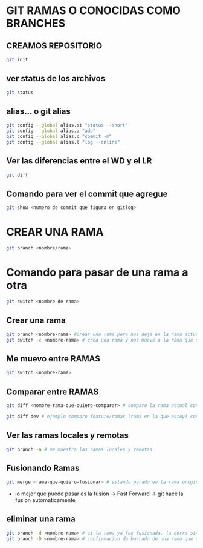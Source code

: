 # GIT RAMAS O CONOCIDAS COMO BRANCHES

## CREAMOS REPOSITORIO

```sh
git init
```

## ver status de los archivos

```sh
git status
```

## alias... o git alias 
```sh
git config --global alias.st "status --short"
git config --global alias.a "add"
git config --global alias.c "commit -m"
git config --global alias.l "log --online"    
```
## Ver las diferencias entre el WD y el LR

```sh
git diff
```

## Comando para ver el commit que agregue

```sh
git show <numero de commit que figura en gitlog>
```

# CREAR UNA RAMA

```sh
git branch <nombre/rama>
```

# Comando para pasar de una rama a otra

```sh
git switch <nombre de rama>
```
## Crear una rama

```sh
git branch <nombre-rama> #crear una rama pero nos deja en la rama actual (main)
git switch -c <nombre-rama> # crea una rama y nos mueve a la rama que se creo
```

## Me muevo entre RAMAS

```sh
git switch <nombre-rama>
```
## Comparar entre RAMAS

```sh
git diff <nombre-rama-que-quiero-comparar> # comparo la rama actual contra la rama que indico

git diff dev # ejemplo comparo feature/ramas (rama en la que estoy) con dev

```

## Ver las ramas locales y remotas

```sh
git branch -a # me muestra las ramas locales y remotas
```

## Fusionando Ramas 

```sh
git merge <rama-que-quiero-fusionar> # estando parado en la rama original o sea en la main seria git merge feature/ramas
```
* lo mejor que puede pasar es la fusion -> Fast Forward -> git hace la fusion automaticamente

## eliminar una rama

```sh
git branch -d <nombre-rama> # si la rama ya fue fusionada, la borra sin problemas
git branch -D <nombre-rama> # confirmacion de borrado de una rama que todavia no ha sido fusionada en el repositorio
```
